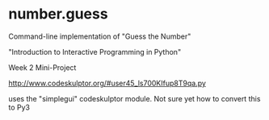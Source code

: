 # number.guess
Command-line implementation of "Guess the Number"

"Introduction to Interactive Programming in Python"

Week 2 Mini-Project

http://www.codeskulptor.org/#user45_ls700KIfup8T9qa.py

uses the "simplegui" codeskulptor module.  Not sure yet how to convert this to Py3
